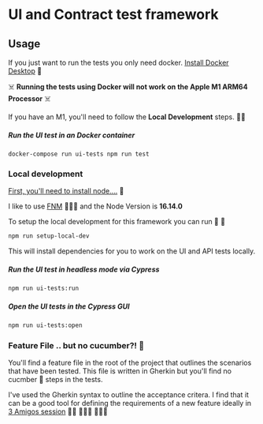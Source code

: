 # UI and Contract test framework
 
## Usage

If you just want to run the tests you only need docker. [Install Docker Desktop](https://docs.docker.com/engine/install/) 🐳

☠️ **Running the tests using Docker will not work on the Apple M1 ARM64 Processor** ☠️

If you have an M1, you'll need to follow the **Local Development** steps. 🙏🏻

##### Run the UI test in an Docker container 
```
docker-compose run ui-tests npm run test
```

### Local development

[First, you'll need to install node....](https://nodejs.dev/learn/how-to-install-nodejs) 🤖

I like to use [FNM](https://github.com/Schniz/fnm) 👨🏻‍💻  and the Node Version is **16.14.0**
 
To setup the local development for this framework you can run 🐢 💨
 
```bash
npm run setup-local-dev
```
 
This will install dependencies for you to work on the UI and API tests locally.
 
##### Run the UI test in headless mode via Cypress
 
```bash
npm run ui-tests:run
```
 
##### Open the UI tests in the Cypress GUI
 
```bash
npm run ui-tests:open
```

### Feature File .. but no cucumber?! 🥒

You'll find a feature file in the root of the project that outlines the scenarios that have been tested. 
This file is written in Gherkin but you'll find no cucmber 🥒  steps in the tests.

I've used the Gherkin syntax to outline the acceptance critera. I find that it can be a good tool for defining the requirements of a new feature ideally in 
[3 Amigos session](https://www.agilealliance.org/glossary/three-amigos/#q=~(infinite~false~filters~(postType~(~'page~'post~'aa_book~'aa_event_session~'aa_experience_report~'aa_glossary~'aa_research_paper~'aa_video)~tags~(~'three*20amigos))~searchTerm~'~sort~false~sortDirection~'asc~page~1)) 🧟‍♀️  🧙🏻‍♀️ 🦹🏻‍♀️ 